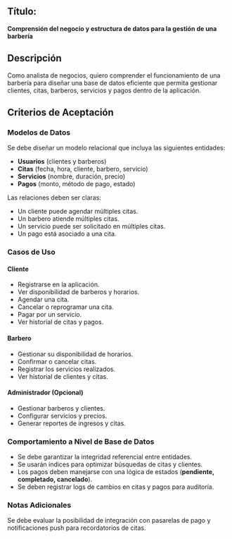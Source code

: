 

## Título:  
**Comprensión del negocio y estructura de datos para la gestión de una barbería**  

## Descripción  
Como analista de negocios, quiero comprender el funcionamiento de una barbería para diseñar una base de datos eficiente que permita gestionar clientes, citas, barberos, servicios y pagos dentro de la aplicación.  

## Criterios de Aceptación  

### Modelos de Datos  
Se debe diseñar un modelo relacional que incluya las siguientes entidades:  

- **Usuarios** (clientes y barberos)  
- **Citas** (fecha, hora, cliente, barbero, servicio)  
- **Servicios** (nombre, duración, precio)  
- **Pagos** (monto, método de pago, estado)  

Las relaciones deben ser claras:  

- Un cliente puede agendar múltiples citas.  
- Un barbero atiende múltiples citas.  
- Un servicio puede ser solicitado en múltiples citas.  
- Un pago está asociado a una cita.  

### Casos de Uso  

#### Cliente  
- Registrarse en la aplicación.  
- Ver disponibilidad de barberos y horarios.  
- Agendar una cita.  
- Cancelar o reprogramar una cita.  
- Pagar por un servicio.  
- Ver historial de citas y pagos.  

#### Barbero  
- Gestionar su disponibilidad de horarios.  
- Confirmar o cancelar citas.  
- Registrar los servicios realizados.  
- Ver historial de clientes y citas.  

#### Administrador (Opcional)  
- Gestionar barberos y clientes.  
- Configurar servicios y precios.  
- Generar reportes de ingresos y citas.  

### Comportamiento a Nivel de Base de Datos  
- Se debe garantizar la integridad referencial entre entidades.  
- Se usarán índices para optimizar búsquedas de citas y clientes.  
- Los pagos deben manejarse con una lógica de estados (**pendiente, completado, cancelado**).  
- Se deben registrar logs de cambios en citas y pagos para auditoría.  

### Notas Adicionales  
Se debe evaluar la posibilidad de integración con pasarelas de pago y notificaciones push para recordatorios de citas.  
